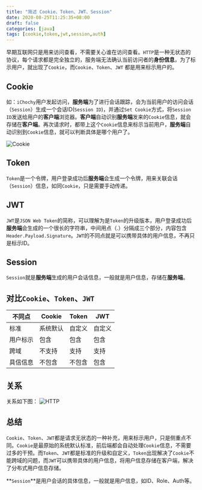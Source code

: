 ```yaml
---
title: "简述 Cookie、Token、JWT、Session"
date: 2020-08-25T11:25:35+08:00 
draft: false 
categories: [java] 
tags: [cookie,token,jwt,session,auth] 
---
```


早期互联网只是用来访问查看，不需要关心谁在访问查看。`HTTP`是一种无状态的协议，每个请求都是完全独立的，服务端无法确认当前访问者的**身份信息**，为了标示用户，就出现了`Cookie`，而`Cookie`、`Token`、`JWT` 都是用来标示用户的。

## Cookie
如：`iChochy`用户发起访问，**服务端**为了进行会话跟踪，会为当前用户的访问会话（`Session`）生成一个会话ID(`Session ID`)，并通过`Set Cookie`方式，将`Session ID`发送给用户的**客户端**浏览器。**客户端**自动识别**服务端**发来的`Cookie`信息，就会存储在**客户端**。再次请求时，都带上这个`Cookie`信息来标示当前用户，**服务端**自动识别到`Cookie`信息，就可以判断具体是哪个用户了。

![Cookie](https://images.ichochy.com/Cookie.png)

## Token
`Token`是一个令牌，用户登录成功后**服务端**会生成一个令牌，用来关联会话（`Session`）信息，如同`Cookie`，只是需要手动传递。

## JWT
`JWT`是`JSON Web Token`的简称，可以理解为是`Token`的升级版本，用户登录成功后**服务端**会生成的一个很长的字符串，中间用点（.）分隔成三个部分，内容包含`Header.Payload.Signature`。`JWT`的不同点就是可以携带具体的用户信息，不再只是标示ID。

## Session
`Session`就是**服务端**生成的用户会话信息，一般就是用户信息，存储在**服务端**。

## 对比`Cookie`、`Token`、`JWT`
|不同点|Cookie|Token|JWT|
|--|--|--|--|
|标准|系统默认|自定义|自定义|
|用户标示|包含|包含|包含|
|跨域|不支持|支持|支持|
|具信信息|不包含|不包含|包含|

## 关系
关系如下图：
![HTTP](https://images.ichochy.com/HTTP.png)

## 总结
`Cookie`、`Token`、`JWT`都是请求无状态的一种补充，用来标示用户，只是侧重点不同。`Cookie`是最原始的系统默认标准，前后端都会自动处理`Cookie`信息，不需要过多的干预。而`Token`、`JWT`都是标准的升级和自定义，`Token`出现解决了`Cookie`不能跨域的问题，而`JWT`可以携带具体的用户信息，将用户信息存储在客户端，解决了分布式用户信息存储。  

**`Session`**是用户会话的具体信息，一般就是用户信息，如ID、Role、Auth等。